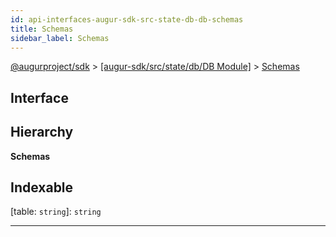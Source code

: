 ```yaml
---
id: api-interfaces-augur-sdk-src-state-db-db-schemas
title: Schemas
sidebar_label: Schemas
---
```


[@augurproject/sdk](api-readme.md) > [[augur-sdk/src/state/db/DB Module]](api-modules-augur-sdk-src-state-db-db-module.md) > [Schemas](api-interfaces-augur-sdk-src-state-db-db-schemas.md)

## Interface

## Hierarchy

**Schemas**

## Indexable

\[table: `string`\]:&nbsp;`string`

---

